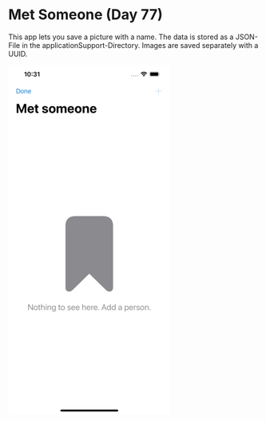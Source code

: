 # Met Someone (Day 77)

This app lets you save a picture with a name. The data is stored as a JSON-File in the applicationSupport-Directory. Images are saved separately with a UUID.

![](images/metSomeone.gif)